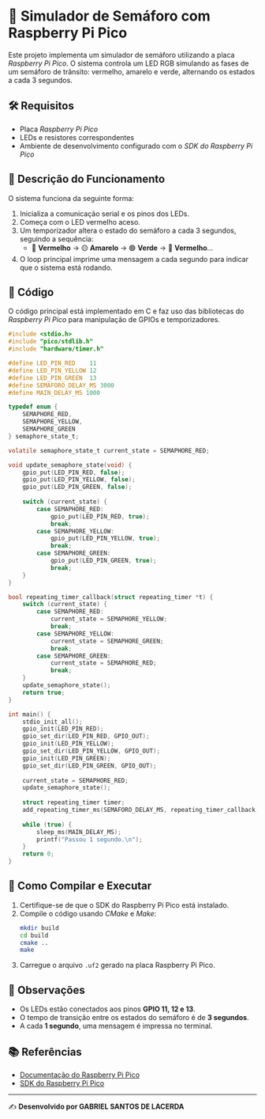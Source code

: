 # 🚦 Simulador de Semáforo com Raspberry Pi Pico

Este projeto implementa um simulador de semáforo utilizando a placa *Raspberry Pi Pico*. O sistema controla um LED RGB simulando as fases de um semáforo de trânsito: vermelho, amarelo e verde, alternando os estados a cada 3 segundos.

## 🛠️ Requisitos

- Placa *Raspberry Pi Pico*
- LEDs e resistores correspondentes
- Ambiente de desenvolvimento configurado com o *SDK do Raspberry Pi Pico*

## 📝 Descrição do Funcionamento

O sistema funciona da seguinte forma:

1. Inicializa a comunicação serial e os pinos dos LEDs.
2. Começa com o LED vermelho aceso.
3. Um temporizador altera o estado do semáforo a cada 3 segundos, seguindo a sequência:
   - 🔴 **Vermelho** → 🟡 **Amarelo** → 🟢 **Verde** → 🔴 **Vermelho**...
4. O loop principal imprime uma mensagem a cada segundo para indicar que o sistema está rodando.

## 📜 Código

O código principal está implementado em C e faz uso das bibliotecas do *Raspberry Pi Pico* para manipulação de GPIOs e temporizadores.

```c
#include <stdio.h>
#include "pico/stdlib.h"
#include "hardware/timer.h"

#define LED_PIN_RED    11
#define LED_PIN_YELLOW 12
#define LED_PIN_GREEN  13
#define SEMAFORO_DELAY_MS 3000
#define MAIN_DELAY_MS 1000

typedef enum {
    SEMAPHORE_RED,
    SEMAPHORE_YELLOW,
    SEMAPHORE_GREEN
} semaphore_state_t;

volatile semaphore_state_t current_state = SEMAPHORE_RED;

void update_semaphore_state(void) {
    gpio_put(LED_PIN_RED, false);
    gpio_put(LED_PIN_YELLOW, false);
    gpio_put(LED_PIN_GREEN, false);
    
    switch (current_state) {
        case SEMAPHORE_RED:
            gpio_put(LED_PIN_RED, true);
            break;
        case SEMAPHORE_YELLOW:
            gpio_put(LED_PIN_YELLOW, true);
            break;
        case SEMAPHORE_GREEN:
            gpio_put(LED_PIN_GREEN, true);
            break;
    }
}

bool repeating_timer_callback(struct repeating_timer *t) {
    switch (current_state) {
        case SEMAPHORE_RED:
            current_state = SEMAPHORE_YELLOW;
            break;
        case SEMAPHORE_YELLOW:
            current_state = SEMAPHORE_GREEN;
            break;
        case SEMAPHORE_GREEN:
            current_state = SEMAPHORE_RED;
            break;
    }
    update_semaphore_state();
    return true;
}

int main() {
    stdio_init_all();
    gpio_init(LED_PIN_RED);
    gpio_set_dir(LED_PIN_RED, GPIO_OUT);
    gpio_init(LED_PIN_YELLOW);
    gpio_set_dir(LED_PIN_YELLOW, GPIO_OUT);
    gpio_init(LED_PIN_GREEN);
    gpio_set_dir(LED_PIN_GREEN, GPIO_OUT);
    
    current_state = SEMAPHORE_RED;
    update_semaphore_state();
    
    struct repeating_timer timer;
    add_repeating_timer_ms(SEMAFORO_DELAY_MS, repeating_timer_callback, NULL, &timer);
    
    while (true) {
        sleep_ms(MAIN_DELAY_MS);
        printf("Passou 1 segundo.\n");
    }
    return 0;
}
```

## 🚀 Como Compilar e Executar

1. Certifique-se de que o SDK do Raspberry Pi Pico está instalado.
2. Compile o código usando *CMake* e *Make*:
   ```sh
   mkdir build
   cd build
   cmake ..
   make
   ```
3. Carregue o arquivo `.uf2` gerado na placa Raspberry Pi Pico.

## 📌 Observações

- Os LEDs estão conectados aos pinos **GPIO 11, 12 e 13**.
- O tempo de transição entre os estados do semáforo é de **3 segundos**.
- A cada **1 segundo**, uma mensagem é impressa no terminal.

## 📚 Referências

- [Documentação do Raspberry Pi Pico](https://datasheets.raspberrypi.com/pico/raspberry-pi-pico-c-sdk.pdf)
- [SDK do Raspberry Pi Pico](https://github.com/raspberrypi/pico-sdk)

---
✍️ **Desenvolvido por GABRIEL SANTOS DE LACERDA**

